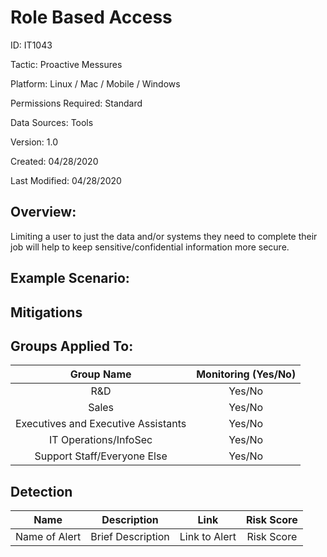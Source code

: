 # **Role Based Access**

ID: IT1043

Tactic: Proactive Messures

Platform: Linux / Mac / Mobile / Windows

Permissions Required: Standard

Data Sources: Tools

Version: 1.0

Created: 04/28/2020

Last Modified: 04/28/2020


## **Overview:**
Limiting a user to just the data and/or systems they need to complete their job will help to keep sensitive/confidential information more secure.  

## **Example Scenario:**

  

## **Mitigations**


## **Groups Applied To:**
| Group Name | Monitoring (Yes/No) |
| :---: | :---:|
| R&D	| Yes/No |
| Sales | Yes/No |
| Executives and Executive Assistants |	Yes/No |
| IT Operations/InfoSec	| Yes/No |
|Support Staff/Everyone Else | Yes/No|

## **Detection**
| Name | Description | Link | Risk Score |
| :---: | :---:|:---: | :---:|
| Name of Alert | Brief Description | Link to Alert | Risk Score|   





